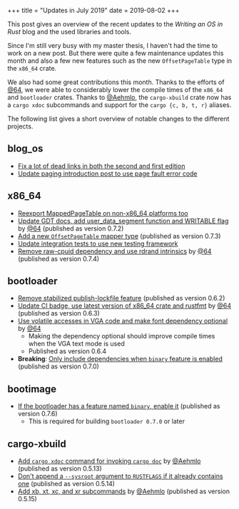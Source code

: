 +++
title = "Updates in July 2019"
date = 2019-08-02
+++

This post gives an overview of the recent updates to the _Writing an OS in Rust_ blog and the used libraries and tools.

Since I'm still very busy with my master thesis, I haven't had the time to work on a new post. But there were quite a few maintenance updates this month and also a few new features such as the new `OffsetPageTable` type in the `x86_64` crate.

We also had some great contributions this month. Thanks to the efforts of [@64](https://github.com/64), we were able to considerably lower the compile times of the `x86_64` and `bootloader` crates. Thanks to [@Aehmlo](https://github.com/Aehmlo), the `cargo-xbuild` crate now has a  `cargo xdoc` subcommands and support for the `cargo {c, b, t, r}` aliases.

The following list gives a short overview of notable changes to the different projects.

## blog_os

- [Fix a lot of dead links in both the second and first edition](https://elijah-team.github.io/programming-with-elijah/pull/638)
- [Update paging introduction post to use page fault error code](https://elijah-team.github.io/programming-with-elijah/pull/644)

## x86_64

- [Reexport MappedPageTable on non-x86_64 platforms too](https://github.com/rust-osdev/x86_64/pull/82)
- [Update GDT docs, add user_data_segment function and WRITABLE flag](https://github.com/rust-osdev/x86_64/pull/78) by [@64](https://github.com/64) (published as version 0.7.2)
- [Add a new `OffsetPageTable` mapper type](https://github.com/rust-osdev/x86_64/pull/83) (published as version 0.7.3)
- [Update integration tests to use new testing framework](https://github.com/rust-osdev/x86_64/pull/86)
- [Remove raw-cpuid dependency and use rdrand intrinsics](https://github.com/rust-osdev/x86_64/pull/85) by [@64](https://github.com/64) (published as version 0.7.4)

## bootloader

- [Remove stabilized publish-lockfile feature](https://github.com/rust-osdev/bootloader/pull/62) (published as version 0.6.2)
- [Update CI badge, use latest version of x86_64 crate and rustfmt](https://github.com/rust-osdev/bootloader/pull/63) by [@64](https://github.com/64) (published as version 0.6.3)
- [Use volatile accesses in VGA code and make font dependency optional](https://github.com/rust-osdev/bootloader/pull/67) by [@64](https://github.com/64)
  - Making the dependency optional should improve compile times when the VGA text mode is used
  - Published as version 0.6.4
- **Breaking**: [Only include dependencies when `binary` feature is enabled](https://github.com/rust-osdev/bootloader/pull/68) (published as version 0.7.0)

## bootimage

- [If the bootloader has a feature named `binary`, enable it](https://github.com/rust-osdev/bootimage/pull/43) (published as version 0.7.6)
    - This is required for building `bootloader 0.7.0` or later

## cargo-xbuild

- [Add `cargo xdoc` command for invoking `cargo doc`](https://github.com/rust-osdev/cargo-xbuild/pull/39) by [@Aehmlo](https://github.com/Aehmlo) (published as version 0.5.13)
- [Don't append a `--sysroot` argument to `RUSTFLAGS` if it already contains one](https://github.com/rust-osdev/cargo-xbuild/pull/40) (published as version 0.5.14)
- [Add xb, xt, xc, and xr subcommands](https://github.com/rust-osdev/cargo-xbuild/pull/42) by [@Aehmlo](https://github.com/Aehmlo) (published as version 0.5.15)
